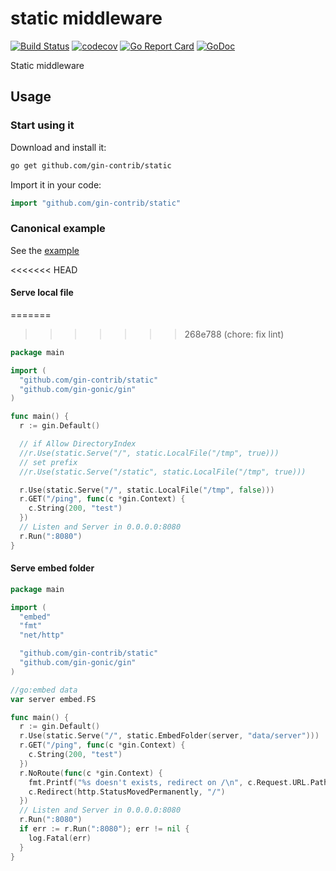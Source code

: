 # static middleware

[![Build Status](https://travis-ci.org/gin-contrib/static.svg)](https://travis-ci.org/gin-contrib/static)
[![codecov](https://codecov.io/gh/gin-contrib/static/branch/master/graph/badge.svg)](https://codecov.io/gh/gin-contrib/static)
[![Go Report Card](https://goreportcard.com/badge/github.com/gin-contrib/static)](https://goreportcard.com/report/github.com/gin-contrib/static)
[![GoDoc](https://godoc.org/github.com/gin-contrib/static?status.svg)](https://godoc.org/github.com/gin-contrib/static)

Static middleware

## Usage

### Start using it

Download and install it:

```sh
go get github.com/gin-contrib/static
```

Import it in your code:

```go
import "github.com/gin-contrib/static"
```

### Canonical example

See the [example](example)

<<<<<<< HEAD
#### Serve local file

=======
>>>>>>> 268e788 (chore: fix lint)
```go
package main

import (
  "github.com/gin-contrib/static"
  "github.com/gin-gonic/gin"
)

func main() {
  r := gin.Default()

  // if Allow DirectoryIndex
  //r.Use(static.Serve("/", static.LocalFile("/tmp", true)))
  // set prefix
  //r.Use(static.Serve("/static", static.LocalFile("/tmp", true)))

  r.Use(static.Serve("/", static.LocalFile("/tmp", false)))
  r.GET("/ping", func(c *gin.Context) {
    c.String(200, "test")
  })
  // Listen and Server in 0.0.0.0:8080
  r.Run(":8080")
}
```

#### Serve embed folder

```go
package main

import (
  "embed"
  "fmt"
  "net/http"

  "github.com/gin-contrib/static"
  "github.com/gin-gonic/gin"
)

//go:embed data
var server embed.FS

func main() {
  r := gin.Default()
  r.Use(static.Serve("/", static.EmbedFolder(server, "data/server")))
  r.GET("/ping", func(c *gin.Context) {
    c.String(200, "test")
  })
  r.NoRoute(func(c *gin.Context) {
    fmt.Printf("%s doesn't exists, redirect on /\n", c.Request.URL.Path)
    c.Redirect(http.StatusMovedPermanently, "/")
  })
  // Listen and Server in 0.0.0.0:8080
  r.Run(":8080")
  if err := r.Run(":8080"); err != nil {
    log.Fatal(err)
  }
}
```
